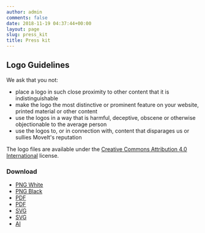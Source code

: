 ```yaml
---
author: admin
comments: false
date: 2018-11-19 04:37:44+00:00
layout: page
slug: press_kit
title: Press kit
---
```


## Logo Guidelines

We ask that you not:

- place a logo in such close proximity to other content that it is indistinguishable
- make the logo the most distinctive or prominent feature on your website, printed material or other content
- use the logos in a way that is harmful, deceptive, obscene or otherwise objectionable to the average person
- use the logos to, or in connection with, content that disparages us or sullies MoveIt's reputation

The logo files are available under the [Creative Commons Attribution 4.0 International](https://creativecommons.org/licenses/by/4.0/) license.

### Download

- [PNG White](/assets/logo/moveit_logo-white.png)
- [PNG Black](/assets/logo/moveit_logo-black.png)
- [PDF](/assets/logo/moveit_logo-white.pdf)
- [PDF](/assets/logo/moveit_logo-black.pdf)
- [SVG](/assets/logo/moveit_logo-white.svg)
- [SVG](/assets/logo/moveit_logo-black.svg)
- [AI](/assets/logo/moveit_logo.ai)
